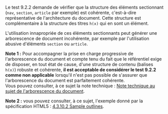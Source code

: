Le test 9.2.2 demande de vérifier que la structure des éléments sectionnant (`nav`, `section`, `article` par exemple) est cohérente, c'est-à-dire représentative de l'architecture du document. Cette structure est complémentaire à la structure des titres `h(x)` qui en sont un élément.

L'utilisation innapropriée de ces éléments sectionnants peut générer une arborescence de document incohérente, par exemple par l'utilisation abusive d'éléments `section` ou `article`.

**Note 1 :** Pour accompagner la prise en charge progressive de l'arborescence du document et compte tenu du fait que le référentiel exige de disposer, en tout état de cause, d'une structure de contenu (balises `h(x)`) robuste et cohérente, **il est acceptable de considérer le test 9.2.2 comme non applicable** lorsqu'il n'est pas possible de s'assurer que l'arborescence du document est parfaitement cohérente.  
 Vous pouvez consulter, à ce sujet la note technique : [Note technique au sujet de l'arborescence du document](#critre-92-a).

**Note 2 :** vous pouvez consulter, à ce sujet, l'exemple donné par la spécification HTML5 : [4.3.10.2 Sample outlines](http://www.w3.org/TR/html5/sections.html#sample-outlines).
